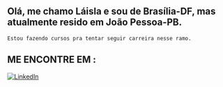 ## Olá, me chamo Láisla e sou de Brasília-DF, mas atualmente resido em João Pessoa-PB.
    Estou fazendo cursos pra tentar seguir carreira nesse ramo.

## ME ENCONTRE EM :

[![LinkedIn](https://img.shields.io/badge/LinkedIn-000?style=for-the-badge&logo=linkedin&logoColor=0E76A8)](https://www.linkedin.com/in/laisla-ribeiro-a04639141/)
